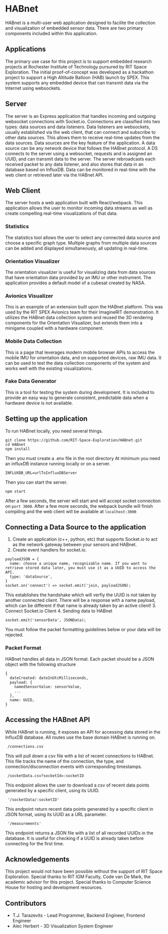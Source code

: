 # HABnet

HABnet is a multi-user web application designed to facilite the collection and visualization of embedded sensor data. There are two primary components included within this application.

## Applications
The primary use case for this project is to support embedded research projects at Rochester Institute of Technology pursured by RIT Space Exploration. The initial proof-of-concept was developed as a hackathon project to support a High Altitude Balloon (HAB) launch by SPEX. This system supports any embedded device that can transmit data via the Internet using websockets.

## Server
The server is an Express application that handles incoming and outgoing websocket connections with Socket.io. Connections are classified into two types: data sources and data listeners. Data listeners are websockets, usually established via the web client, that can connect and subscribe to other data sources. This allows them to receive real-time updates from the data sources. Data sources are the key feature of the application. A data source can be any network device that follows the HABnet protocol. A DS connects to the server using a websocket, requests and is assigned an UUID, and can transmit data to the server. The server rebroadcasts each received packet to any data listener, and also stores that data in an database based on InfluxDB. Data can be monitored in real-time with the web client or retrieved later via the HABnet API.


## Web Client
The server hosts a web application built with React/webpack. This application allows the user to monitor incoming data streams as well as create compelling real-time visualizations of that data.

### Statistics
The statistics tool allows the user to select any connected data source and choose a specific graph type. Multiple graphs from multiple data sources can be added and displayed simultaneously, all updating in real-time.

### Orientation Visualizer
The orientation visualizer is useful for visualizing data from data sources that have orientation data provided by an IMU or other instrument. The application provides a default model of a cubesat created by NASA.

### Avionics Visualizer
This is an example of an extension built upon the HABnet platform. This was used by the RIT SPEX Avionics team for their ImagineRIT demonstration. It utilizes the HABnet data collection system and reused the 3D rendering components for the Orientation Visualizer, but extends them into a minigame coupled with a hardware component.

### Mobile Data Collection
This is a page that leverages modern mobile browser APIs to access the mobile IMU for orientation data, and on supported devices, raw IMU data. It can be used to test the data collection components of the system and works well with the existing visualizations.

### Fake Data Generator
This is a tool for testing the system during development. It is included to provide an easy way to generate consistent, predictable data when a hardware device is not available.

## Setting up the application
To run HABnet locally, you need several things.  
```
git clone https://github.com/RIT-Space-Exploration/HABnet.git  
cd HABnet
npm install
```
Then you must create a .env file in the root directory
At minimum you need an influxDB instance running locally or on a server.
```
INFLUXDB_URL=urlToInfluxDBServer
```
Then you can start the server.  
```
npm start
```
After a few seconds, the server will start and will accept socket connection on `port 3000`. After a few more seconds, the webpack bundle will finish compiling and the web client will be available at `localhost:3000`

## Connecting a Data Source to the application
1. Create an application (c++, python, etc) that supports Socket.io to act as the network gateway between your sensors and HABnet.
2. Create event handlers for socket.io.  
```
payloadJSON = {
  name: choose a unique name, recognizable name. If you want to retrieve stored data later, you must use it as a UUID to access the API.
  type: 'dataSource',
}
socket.on('connect') => socket.emit('join, payloadJSON);
```
This establishes the handshake which will verfiy the UUID is not taken by another connected client. There will be a response with a name payload, which can be different if that name is already taken by an active client!
3. Connect Socket.io Client
4. Sending data to HABnet
```
socket.emit('sensorData', JSONData);
```
You must follow the packet formatting guidelines below or your data will be rejected.

### Packet Format
HABnet handles all data in JSON format. Each packet should be a JSON object with the following structure
```
{
  dateCreated: dateInUtcMilliseconds,
  payload: {
    namedSensorValue: sensorValue,
    ...
  },
  name: UUID,
}
```

## Accessing the HABnet API
While HABnet is running, it exposes an API for accessing data stored in the InfluxDB database. All routes use the base domain HABnet is running on.
```
 /connections.csv
```
This will pull down a csv file with a list of recent connections to HABnet. This file tracks the name of the connection, the type, and connection/disconnection events with corresponding timestamps.

```  
 /socketData.csv?socketId=:socketID
```
This endpoint allows the user to download a csv of recent data points generated by a specific client, using its UUID.

```
 '/socketData/:socketID'
```
This endpoint return recent data points generated by a specific client in JSON format, using its UUID as a URL parameter.

```
 '/measurements'
```
This endpoint returns a JSON file with a list of all recorded UUIDs in the database. It is useful for checking if a UUID is already taken before connecting for the first time.

## Acknowledgements
This project would not have been possible without the support of RIT Space Exploration.
Special thanks to RIT IGM Faculty, Code van De Mark, the academic advisor for this project.
Special thanks to Computer Science House for hosting and development resources.


## Contributors 
* T.J. Tarazevits - Lead Programmer, Backend Engineer, Frontend Engineer
* Alec Herbert - 3D Visualization System Engineer


